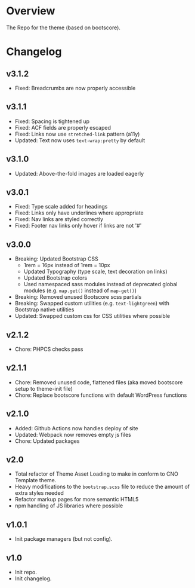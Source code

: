 # Overview

The Repo for the theme (based on bootscore).

# Changelog

## v3.1.2

-   Fixed: Breadcrumbs are now properly accessible

## v3.1.1

-   Fixed: Spacing is tightened up
-   Fixed: ACF fields are properly escaped
-   Fixed: Links now use `stretched-link` pattern (a11y)
-   Updated: Text now uses `text-wrap:pretty` by default

## v3.1.0

-   Updated: Above-the-fold images are loaded eagerly

## v3.0.1

-   Fixed: Type scale added for headings
-   Fixed: Links only have underlines where appropriate
-   Fixed: Nav links are styled correctly
-   Fixed: Footer nav links only hover if links are not '#'

## v3.0.0

-   Breaking: Updated Bootstrap CSS
    -   1rem = 16px instead of 1rem = 10px
    -   Updated Typography (type scale, text decoration on links)
    -   Updated Bootstrap colors
    -   Used namespaced sass modules instead of deprecated global modules (e.g. `map.get()` instead of `map-get()`)
-   Breaking: Removed unused Bootscore scss partials
-   Breaking: Swapped custom utilities (e.g. `text-lightgreen`) with Bootstrap native utilities
-   Updated: Swapped custom css for CSS utilities where possible

## v2.1.2

-   Chore: PHPCS checks pass

## v2.1.1

-   Chore: Removed unused code, flattened files (aka moved bootscore setup to theme-init file)
-   Chore: Replace bootscore functions with default WordPress functions

## v2.1.0

-   Added: Github Actions now handles deploy of site
-   Updated: Webpack now removes empty js files
-   Chore: Updated packages

## v2.0

-   Total refactor of Theme Asset Loading to make in conform to CNO Template theme.
-   Heavy modifications to the `bootstrap.scss` file to reduce the amount of extra styles needed
-   Refactor markup pages for more semantic HTML5
-   npm handling of JS libraries where possible

## v1.0.1

-   Init package managers (but not config).

## v1.0

-   Init repo.
-   Init changelog.
